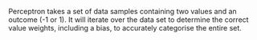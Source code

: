 Perceptron takes a set of data samples containing two values and an outcome (-1 or 1).
It will iterate over the data set to determine the correct value weights, including a bias, to accurately categorise the entire set.
